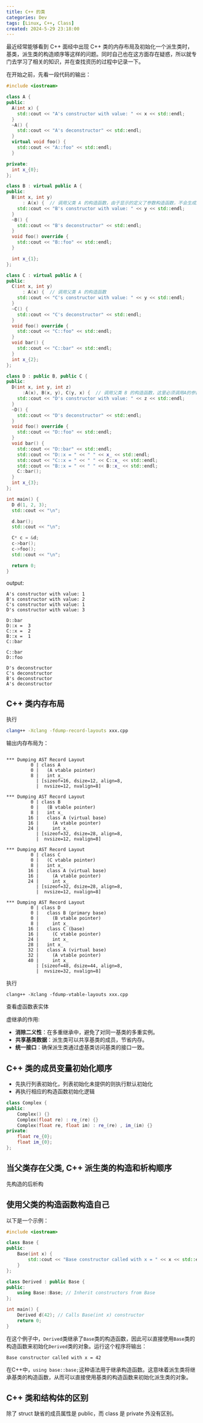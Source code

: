 ```yaml
---
title: C++ 的类
categories: Dev
tags: [Linux, C++, Class] 
created: 2024-5-29 23:18:00
---
```


最近经常能够看到 C++ 面经中出现 C++ 类的内存布局及初始化一个派生类时，基类，派生类的构造顺序等这样的问题。同时自己也在这方面存在疑惑，所以就专门去学习了相关的知识，并在查找资历的过程中记录一下。

在开始之前，先看一段代码的输出：

```C++
#include <iostream>

class A {
public:
  A(int x) {
    std::cout << "A's constructor with value: " << x << std::endl;
  }
  ~A() {
    std::cout << "A's deconstructor" << std::endl;
  }
  virtual void foo() {
    std::cout << "A::foo" << std::endl;
  }

private:
  int x_{0};
};

class B : virtual public A {
public:
  B(int x, int y)
      : A(x) {  // 调用父类 A 的构造函数，由于显示的定义了参数构造函数，不会生成默认构造函数
    std::cout << "B's constructor with value: " << y << std::endl;
  }
  ~B() {
    std::cout << "B's deconstructor" << std::endl;
  }
  void foo() override {
    std::cout << "B::foo" << std::endl;
  }

  int x_{1};
};

class C : virtual public A {
public:
  C(int x, int y)
      : A(x) {  // 调用父类 A 的构造函数
    std::cout << "C's constructor with value: " << y << std::endl;
  }
  ~C() {
    std::cout << "C's deconstructor" << std::endl;
  }
  void foo() override {
    std::cout << "C::foo" << std::endl;
  }
  void bar() {
    std::cout << "C::bar" << std::endl;
  }
  int x_{2};
};

class D : public B, public C {
public:
  D(int x, int y, int z)
      :A(x), B(x, y), C(y, x) {  // 调用父类 B 的构造函数，这里必须调用A的参数构造函数
    std::cout << "D's constructor with value: " << z << std::endl;
  }
  ~D() {
    std::cout << "D's deconstructor" << std::endl;
  }
  void foo() override {
    std::cout << "D::foo" << std::endl;
  }
  void bar() {
    std::cout << "D::bar" << std::endl;
    std::cout << "D::x = " << " " << x_ << std::endl;
    std::cout << "C::x = " << " " << C::x_ << std::endl;
    std::cout << "B::x = " << " " << B::x_ << std::endl;
    C::bar();
  }
  int x_{3};
};

int main() {
  D d(1, 2, 3);
  std::cout << "\n";

  d.bar();
  std::cout << "\n";

  C* c = &d;
  c->bar();
  c->foo();
  std::cout << "\n";

  return 0;
}
```

output:

```shell
A's constructor with value: 1
B's constructor with value: 2
C's constructor with value: 1
D's constructor with value: 3

D::bar
D::x =  3
C::x =  2
B::x =  1
C::bar

C::bar
D::foo

D's deconstructor
C's deconstructor
B's deconstructor
A's deconstructor
```

## C++ 类内存布局

执行

```bash
clang++ -Xclang -fdump-record-layouts xxx.cpp
```

输出内存布局为：

```

*** Dumping AST Record Layout
         0 | class A
         0 |   (A vtable pointer)
         8 |   int x_
           | [sizeof=16, dsize=12, align=8,
           |  nvsize=12, nvalign=8]

*** Dumping AST Record Layout
         0 | class B
         0 |   (B vtable pointer)
         8 |   int x_
        16 |   class A (virtual base)
        16 |     (A vtable pointer)
        24 |     int x_
           | [sizeof=32, dsize=28, align=8,
           |  nvsize=12, nvalign=8]

*** Dumping AST Record Layout
         0 | class C
         0 |   (C vtable pointer)
         8 |   int x_
        16 |   class A (virtual base)
        16 |     (A vtable pointer)
        24 |     int x_
           | [sizeof=32, dsize=28, align=8,
           |  nvsize=12, nvalign=8]

*** Dumping AST Record Layout
         0 | class D
         0 |   class B (primary base)
         0 |     (B vtable pointer)
         8 |     int x_
        16 |   class C (base)
        16 |     (C vtable pointer)
        24 |     int x_
        28 |   int x_
        32 |   class A (virtual base)
        32 |     (A vtable pointer)
        40 |     int x_
           | [sizeof=48, dsize=44, align=8,
           |  nvsize=32, nvalign=8]
```


执行

```shell
clang++ -Xclang -fdump-vtable-layouts xxx.cpp
```

查看虚函数表实体

虚继承的作用:

- **消除二义性**：在多重继承中，避免了对同一基类的多重实例。
- **共享基类数据**：派生类可以共享基类的成员，节省内存。
- **统一接口**：确保派生类通过虚基类访问基类的接口一致。

## C++ 类的成员变量初始化顺序

- 先执行列表初始化，列表初始化未提供的则执行默认初始化
- 再执行相应的构造函数初始化逻辑

```C++
class Complex {
public:
    Complex() {}
    Complex(float re) : re_(re) {}
    Complex(float re, float im) : re_(re) , im_(im) {}
private:
    float re_{0};
    float im_{0};
};
```

## 当父类存在父类, C++ 派生类的构造和析构顺序

先构造的后析构

## 使用父类的构造函数构造自己

以下是一个示例：

```cpp
#include <iostream>

class Base {
public:
    Base(int x) {
        std::cout << "Base constructor called with x = " << x << std::endl;
    }
};

class Derived : public Base {
public:
    using Base::Base; // Inherit constructors from Base
};

int main() {
    Derived d(42); // Calls Base(int x) constructor
    return 0;
}
```

在这个例子中，`Derived`类继承了`Base`类的构造函数，因此可以直接使用`Base`类的构造函数来初始化`Derived`类的对象。运行这个程序将输出：

```
Base constructor called with x = 42
```

在C++中，`using base::base;`这种语法用于继承构造函数。这意味着派生类将继承基类的构造函数，从而可以直接使用基类的构造函数来初始化派生类的对象。

## C++ 类和结构体的区别

除了 struct 缺省的成员属性是 public，而 class 是 private 外没有区别。


